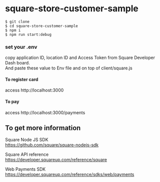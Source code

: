 # square-store-customer-sample
`$ git clone `  
`$ cd square-store-customer-sample`  
`$ npm i`  
`$ npm run start:debug`  

### set your .env
copy application ID, location ID and Access Token from Square Developer Dash board.  
And paste these value to Env file and on top of client/square.js  

#### To register card
access http://localhost:3000

#### To pay
access http://localhost:3000/payments

## To get more information
Square Node JS SDK  
https://github.com/square/square-nodejs-sdk  

Square API reference  
https://developer.squareup.com/reference/square  

Web Payments SDK  
https://developer.squareup.com/reference/sdks/web/payments  